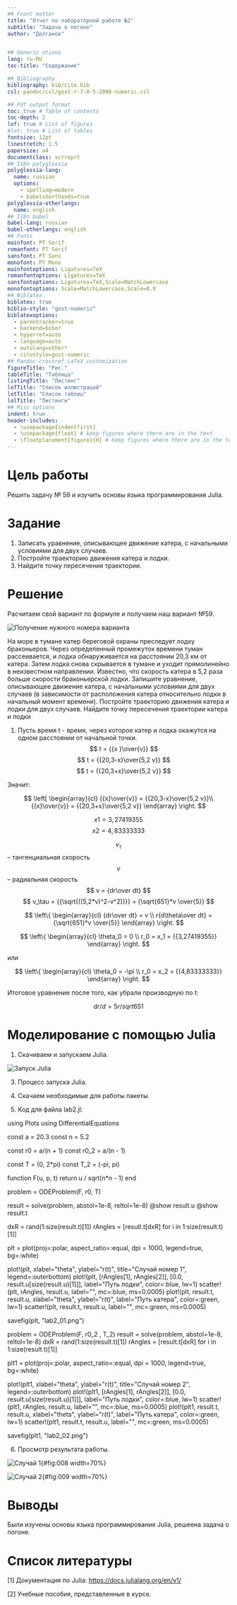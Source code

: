 ```yaml
---
## Front matter
title: "Отчет по лабораторной работе №2"
subtitle: "Задача о погоне"
author: "Долганов"


## Generic otions
lang: ru-RU
toc-title: "Содержание"

## Bibliography
bibliography: bib/cite.bib
csl: pandoc/csl/gost-r-7-0-5-2008-numeric.csl

## Pdf output format
toc: true # Table of contents
toc-depth: 2
lof: true # List of figures
#lot: true # List of tables
fontsize: 12pt
linestretch: 1.5
papersize: a4
documentclass: scrreprt
## I18n polyglossia
polyglossia-lang:
  name: russian
  options:
	- spelling=modern
	- babelshorthands=true
polyglossia-otherlangs:
  name: english
## I18n babel
babel-lang: russian
babel-otherlangs: english
## Fonts
mainfont: PT Serif
romanfont: PT Serif
sansfont: PT Sans
monofont: PT Mono
mainfontoptions: Ligatures=TeX
romanfontoptions: Ligatures=TeX
sansfontoptions: Ligatures=TeX,Scale=MatchLowercase
monofontoptions: Scale=MatchLowercase,Scale=0.9
## Biblatex
biblatex: true
biblio-style: "gost-numeric"
biblatexoptions:
  - parentracker=true
  - backend=biber
  - hyperref=auto
  - language=auto
  - autolang=other*
  - citestyle=gost-numeric
## Pandoc-crossref LaTeX customization
figureTitle: "Рис."
tableTitle: "Таблица"
listingTitle: "Листинг"
lofTitle: "Список иллюстраций"
lotTitle: "Список таблиц"
lolTitle: "Листинги"
## Misc options
indent: true
header-includes:
  - \usepackage{indentfirst}
  - \usepackage{float} # keep figures where there are in the text
  - \floatplacement{figure}{H} # keep figures where there are in the text
---
```


# Цель работы

Решить задачу № 59 и изучить основы языка программирования Julia.

# Задание

1. Записать уравнение, описывающее движение катера, с начальными условиями для двух случаев. 
2. Постройте траекторию движения катера и лодки. 
3. Найдите точку пересечения траектории.


# Решение

Расчитаем свой вариант по формуле и получаем наш вариант №59.

![Получение нужного номера варианта](image/1.png)

На море в тумане катер береговой охраны преследует лодку браконьеров. Через определенный промежуток времени туман рассеивается, и лодка обнаруживается на расстоянии 20,3 км от катера. Затем лодка снова скрывается в тумане и уходит прямолинейно в неизвестном направлении. Известно, что скорость катера в 5,2 раза больше скорости браконьерской лодки. Запишите уравнение, описывающее движение катера, с начальными условиями для двух случаев (в зависимости от расположения катера относительно лодки в начальный момент времени). Постройте траекторию движения катера и лодки для двух случаев. Найдите точку пересечения траектории катера и лодки 

1. Пусть время t -  время, через которое катер и лодка окажутся на одном расстоянии от начальной точки. 
$$ t = {{x }\over{v}} $$
$$ t = {{20,3-x}\over{5,2 v}} $$
$$ t = {{20,3+x}\over{5,2 v}} $$

Значит:

$$ \left[ \begin{array}{cl}
{{x}\over{v}} = {{20,3-x}\over{5,2 v}}\\
{{x}\over{v}} = {{20,3+x}\over{5,2 v}}
\end{array} \right. $$

$$ x1 = {{3,27419355}} $$
$$ x2 = {{4,83333333}} $$

$$ v_\tau  $$ – тангенциальная скорость
$$ v $$ – радиальная скорость
$$ v = {dr\over dt} $$
$$ v_\tau = {{\sqrt{((5,2*v)^2-v^2)}}} = {\sqrt{651}*v \over{5}}   $$



$$ \left\{ \begin{array}{cl}
{dr\over dt} = v \\
r{d\theta\over dt} = {\sqrt{651}*v \over{5}} 
\end{array} \right. $$

$$ \left\{ \begin{array}{cl}
\theta_0 = 0 \\
r_0 = x_1 = {{3,27419355}}
\end{array} \right. $$

или

$$ \left\{ \begin{array}{cl}
\theta_0 = -\pi \\
r_0 = x_2 = {{4,83333333}}
\end{array} \right. $$

Итоговое уравнение после того, как убрали производную по t:

$$ {dr/d} = {5r/sqrt{651}} $$

# Моделирование с помощью Julia

1. Скачиваем и запускаем Julia.

![Запуск Julia](image/3.png)

3. Процесс запуска Julia.

4. Скачаем необходимые для работы пакеты.

5. Код для файла lab2.jl:

using Plots
using DifferentialEquations

const a = 20.3
const n = 5.2

const r0 = a/(n + 1)
const r0_2 = a/(n - 1)

const T = (0, 2*pi)
const T_2 = (-pi, pi)

function F(u, p, t)
return u / sqrt(n*n - 1)
end


problem = ODEProblem(F, r0, T)


result = solve(problem, abstol=1e-8, reltol=1e-8)
@show result.u
@show result.t

dxR = rand(1:size(result.t)[1])
rAngles = [result.t[dxR] for i in 1:size(result.t)[1]]


plt = plot(proj=:polar, aspect_ratio=:equal, dpi = 1000, legend=true, bg=:white)


plot!(plt, xlabel="theta", ylabel="r(t)", title="Случай номер 1", legend=:outerbottom)
plot!(plt, [rAngles[1], rAngles[2]], [0.0, result.u[size(result.u)[1]]], label="Путь лодки", color=:blue, lw=1)
scatter!(plt, rAngles, result.u, label="", mc=:blue, ms=0.0005)
plot!(plt, result.t, result.u, xlabel="theta", ylabel="r(t)", label="Путь катера", color=:green, lw=1)
scatter!(plt, result.t, result.u, label="", mc=:green, ms=0.0005)

savefig(plt, "lab2_01.png")

problem = ODEProblem(F, r0_2 , T_2)
result = solve(problem, abstol=1e-8, reltol=1e-8)
dxR = rand(1:size(result.t)[1])
rAngles = [result.t[dxR] for i in 1:size(result.t)[1]]


plt1 = plot(proj=:polar, aspect_ratio=:equal, dpi = 1000, legend=true, bg=:white)


plot!(plt1, xlabel="theta", ylabel="r(t)", title="Случай номер 2", legend=:outerbottom)
plot!(plt1, [rAngles[1], rAngles[2]], [0.0, result.u[size(result.u)[1]]], label="Путь лодки", color=:blue, lw=1)
scatter!(plt1, rAngles, result.u, label="", mc=:blue, ms=0.0005)
plot!(plt1, result.t, result.u, xlabel="theta", ylabel="r(t)", label="Путь катера", color=:green, lw=1)
scatter!(plt1, result.t, result.u, label="", mc=:green, ms=0.0005)

savefig(plt1, "lab2_02.png")

6. Просмотр результата работы.

![Случай 1](image/8.png){#fig:008 width=70%}

![Случай 2](image/9.png){#fig:009 width=70%}


# Выводы

Были изучены основы языка программирования Julia, решеена задача о погоне.

# Список литературы 

[1] Документация по Julia: https://docs.julialang.org/en/v1/

[2] Учебные пособия, представленные в курсе.